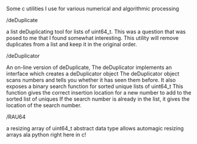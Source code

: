 Some c utilities I use for various numerical and algorithmic processing

/deDuplicate

a list deDuplicating tool for lists of uint64_t.
This was a question that was posed to me that I found somewhat interesting.
This utility will remove duplicates from a list and keep it in the original order.

/deDuplicator

An on-line version of deDuplicate, 
The deDuplicator implements an interface which creates a deDuplicator object
The deDuplicator object scans numbers and tells you whether it has seen them before.
It also exposes a binary search function for sorted unique lists of uint64_t
This function gives the correct insertion location for a new number to add to the sorted list of uniques
If the search number is already in the list, it gives the location of the search number.

/RAU64

a resizing array of uint64_t
abstract data type allows automagic resizing arrays ala python right here in c!
